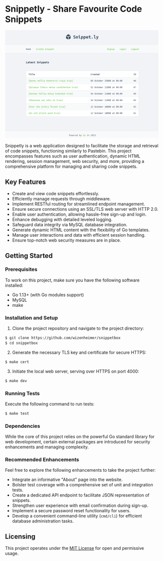 # Snippetly - Share Favourite Code Snippets 
![img.png](media/img.png)


Snippetly is a web application designed to facilitate the storage and retrieval of code snippets, functioning similarly to Pastebin. This project encompasses features such as user authentication, dynamic HTML rendering, session management, web security, and more, providing a comprehensive platform for managing and sharing code snippets.

## Key Features

- Create and view code snippets effortlessly.
- Efficiently manage requests through middleware.
- Implement RESTful routing for streamlined endpoint management.
- Ensure secure connections using an SSL/TLS web server with HTTP 2.0.
- Enable user authentication, allowing hassle-free sign-up and login.
- Enhance debugging with detailed leveled logging.
- Safeguard data integrity via MySQL database integration.
- Generate dynamic HTML content with the flexibility of Go templates.
- Manage user interactions and data with efficient session handling.
- Ensure top-notch web security measures are in place.

## Getting Started

### Prerequisites

To work on this project, make sure you have the following software installed:

- Go 1.13+ (with Go modules support)
- MySQL
- make

### Installation and Setup

1. Clone the project repository and navigate to the project directory:

```sh
$ git clone https://github.com/wizenheimer/snippetbox
$ cd snippetbox
```

2. Generate the necessary TLS key and certificate for secure HTTPS:

```sh
$ make cert
```

3. Initiate the local web server, serving over HTTPS on port 4000:

```sh
$ make dev
```

### Running Tests

Execute the following command to run tests:

```sh
$ make test
```

### Dependencies

While the core of this project relies on the powerful Go standard library for web development, certain external packages are introduced for security enhancements and managing complexity.

### Recommended Enhancements

Feel free to explore the following enhancements to take the project further:

- Integrate an informative "About" page into the website.
- Bolster test coverage with a comprehensive set of unit and integration tests.
- Create a dedicated API endpoint to facilitate JSON representation of snippets.
- Strengthen user experience with email confirmation during sign-up.
- Implement a secure password reset functionality for users.
- Develop a convenient command-line utility (`cmd/cli`) for efficient database administration tasks.

## Licensing

This project operates under the [MIT License](LICENSE) for open and permissive usage.